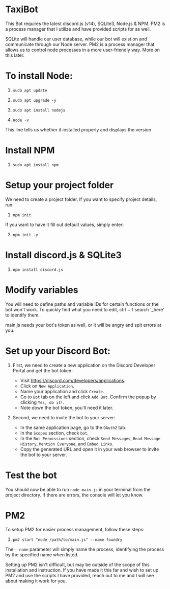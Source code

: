 # TaxiBot

This Bot requires the latest discord.js (v14), SQLite3, Node.js & NPM. PM2 is a process manager that I utilize and have provided scripts for as well.

SQLite will handle our user database, while our bot will exist on and communicate through our Node server. PM2 is a process manager that allows us to control node processes in a more user-friendly way. More on this later.

# To install Node:

1. `sudo apt update`

2. `sudo apt upgrade -y`

3. `sudo apt install nodejs`

4. `node -v`

This line tells us whether it installed properly and displays the version

# Install NPM

1. `sudo apt install npm`

# Setup your project folder

We need to create a project folder. If you want to specify project details, run:

1. `npm init`

If you want to have it fill out default values, simply enter:

2. `npm init -y`

# Install discord.js & SQLite3

1. `npm install discord.js`

# Modify variables

You will need to define paths and variable IDs for certain functions or the bot won't work. To quickly find what you need to edit, ctrl + f search '_here' to identify them. 

main.js needs your bot's token as well, or it will be angry and spit errors at you.

# Set up your Discord Bot:

1. First, we need to create a new application on the Discord Developer Portal and get the bot token:
   - Visit https://discord.com/developers/applications.
   - Click on `New Application`.
   - Name your application and click `Create`.
   - Go to `Bot` tab on the left and click `Add Bot`. Confirm the popup by clicking `Yes, do it!`.
   - Note down the bot token, you'll need it later.

2. Second, we need to invite the bot to your server:
   - In the same application page, go to the `OAuth2` tab.
   - In the `Scopes` section, check `bot`.
   - In the `Bot Permissions` section, check `Send Messages`, `Read Message History`, `Mention Everyone`, and `Embed Links`.
   - Copy the generated URL and open it in your web browser to invite the bot to your server.

# Test the bot

You should now be able to run `node main.js` in your terminal from the project directory. If there are errors, the console will let you know.

# PM2

To setup PM2 for easier process management, follow these steps:

1. `pm2 start "node /path/to/main.js" --name foundry`

The `--name` parameter will simply name the process, identifying the process by the specified name when listed.

Setting up PM2 isn't difficult, but may be outside of the scope of this installation and instruction. If you have made it this far and wish to set up PM2 and use the scripts I have provided, reach out to me and I will see about making it work for you.
